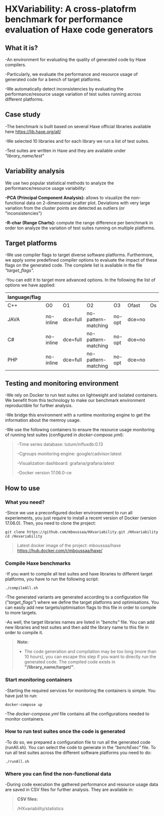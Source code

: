 HXVariability: A cross-platofrm benchmark for performance evaluation of Haxe code generators
========================================================================

## What it is?
-An environment for evaluating the quality of generated code by Haxe compilers.

-Particularly, we evaluate the performance and resource usage of generated code for a bench of target platforms.

-We automatically detect inconsistencies by evaluating the performance/resource usage variation of test suites running across different platforms.
## Case study
-The benchmark is built based on several Haxe official libraries available here https://lib.haxe.org/all/

-We selected 10 libraries and for each library we run a list of test suites.

-Test suites are written in Haxe and they are available under *"library_name/test"*
## Variability analysis
We use two popular statistical methods to analyze the performance/resource usage variability:

**-PCA (Principal Component Analysis):** allows to visualize the non-functional data on 2-dimensional scatter plot. Deviations with very large variation from the cluster points are detected as outliers (or "inconsistencies")

**-R-char (Range Charts):** compute the range difference per benchmark in order ton analyze the variation of test suites running on multiple platforms.
## Target platforms
-We use compiler flags to target diverse software platforms. Furthermore, we apply some predefined compiler options to evaluate the impact of these flags on the generated code. The complete list is available in the file *"target_flags".*

-You can edit it to target more advanced options. In the following the list of options we have applied:

| language/flag |          |          |                     |        |       |    |
|-----------------|-----------|----------|---------------------|--------|-------|----|
| C++             | O0        | O1       | O2                  | O3     | Ofast | Os |
| JAVA            | no-inline | dce=full | no-pattern-matching       | no-opt |dce=no       |    |
| C#              | no-inline | dce=full | no-pattern-matching       | no-opt |dce=no       |    |
| PHP             | no-inline | dce=full | no-pattern-matching | no-opt |dce=no       |    |

## Testing and monitoring environment
-We rely on Docker to run test suites on lightweight and isolated containers. We benefit from this technology to make our benchmark environment reproductible for further analysis.

-We bridge this environment with a runtime monitoring engine to get the information about the memroy usage.

-We use the following containers to ensure the resource usage monitoring of running test suites (configured in  *docker-compose.yml*):

> -Time series database: tutum/influxdb:0.13
> 
> -Cgroups monitoring engine: google/cadvisor:latest
> 
> -Visualization dashboard: grafana/grafana:latest
> 
> -Docker version 17.06.0-ce

## How to use

### What you need?


-Since we use a preconfigured docker environenment to run all experiements, you just require to install a recent version of Docker (version 17.06.0).
Then, you need to clone the project:
```
git clone https://github.com/mboussaa/HXvariability.git /HXvariability
cd /Hxvariability
```

> Latest docker image of the project: mboussaa/haxe
> https://hub.docker.com/r/mboussaa/haxe/

### Compile Haxe benchmarks
-If you want to compile all test suites and haxe libraries to different target platforms, you have to run the following script:
```
./compileAll.sh
```
-The generated variants are generated according to a configuration file (*"target_flags"*) where we define the target platforms and optimisations. You can easily add new targets/optimisation flags to this file in order to compile to more targets.

-As well, the target libraries names are listed in *"benchs"* file. You can add new libraries and test suites and then add the library name to this file in order to compile it.
> **Note:**
> - The code generation and compilation may be too long (more than 10 hours), you can escape this step if you want to directly run the generated code. The compiled code exists in **"/library_name/target/"**.

### Start monitoring containers
-Starting the required services for monitoring the containers is simple. You have just to run:
```
docker-compose up
```
-The *docker-compose.yml* file contains all the configurations needed to monitor containers.
### How to run test suites once the code is generated
-To do so, we prepared a configuration file to run all the generated code (runAll.sh). You can select the code to generate in the *"benchExec"* file.
To run all test suites across the different software platforms you need to do:
```
./runAll.sh
```
### Where you can find the non-functional data
-During code execution the gathered performance and resource usage data are saved in CSV files for further analysis. They are available in:
> **CSV files:**
> 
> /HXvariability/statistics

